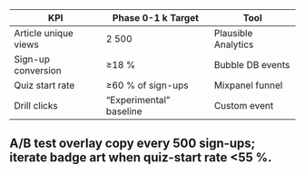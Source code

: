 |KPI|Phase 0-1 k Target|Tool|
|---|---|---|
|Article unique views|2 500|Plausible Analytics|
|Sign-up conversion|≥18 %|Bubble DB events|
|Quiz start rate|≥60 % of sign-ups|Mixpanel funnel|
|Drill clicks|“Experimental” baseline|Custom event|  
A/B test overlay copy every 500 sign-ups; iterate badge art when quiz-start rate <55 %.  
---